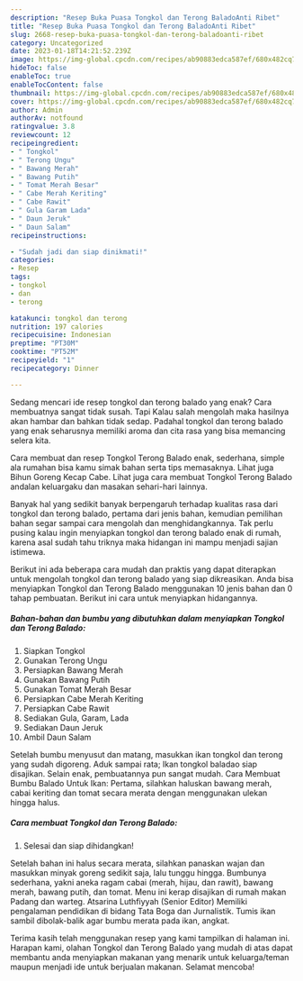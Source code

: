 ```yaml
---
description: "Resep Buka Puasa Tongkol dan Terong BaladoAnti Ribet"
title: "Resep Buka Puasa Tongkol dan Terong BaladoAnti Ribet"
slug: 2668-resep-buka-puasa-tongkol-dan-terong-baladoanti-ribet
category: Uncategorized
date: 2023-01-18T14:21:52.239Z
image: https://img-global.cpcdn.com/recipes/ab90883edca587ef/680x482cq70/tongkol-dan-terong-balado-foto-resep-utama.jpg
hideToc: false
enableToc: true
enableTocContent: false
thumbnail: https://img-global.cpcdn.com/recipes/ab90883edca587ef/680x482cq70/tongkol-dan-terong-balado-foto-resep-utama.jpg
cover: https://img-global.cpcdn.com/recipes/ab90883edca587ef/680x482cq70/tongkol-dan-terong-balado-foto-resep-utama.jpg
author: Admin
authorAv: notfound
ratingvalue: 3.8
reviewcount: 12
recipeingredient:
- " Tongkol"
- " Terong Ungu"
- " Bawang Merah"
- " Bawang Putih"
- " Tomat Merah Besar"
- " Cabe Merah Keriting"
- " Cabe Rawit"
- " Gula Garam Lada"
- " Daun Jeruk"
- " Daun Salam"
recipeinstructions:

- "Sudah jadi dan siap dinikmati!"
categories:
- Resep
tags:
- tongkol
- dan
- terong

katakunci: tongkol dan terong 
nutrition: 197 calories
recipecuisine: Indonesian
preptime: "PT30M"
cooktime: "PT52M"
recipeyield: "1"
recipecategory: Dinner

---
```



Sedang mencari ide resep tongkol dan terong balado yang enak? Cara membuatnya sangat tidak susah. Tapi Kalau salah mengolah maka hasilnya akan hambar dan bahkan tidak sedap. Padahal tongkol dan terong balado yang enak seharusnya memiliki aroma dan cita rasa yang bisa memancing selera kita.


Cara membuat dan resep Tongkol Terong Balado enak, sederhana, simple ala rumahan bisa kamu simak bahan serta tips memasaknya. Lihat juga Bihun Goreng Kecap Cabe. Lihat juga cara membuat Tongkol Terong Balado andalan keluargaku dan masakan sehari-hari lainnya.

Banyak hal yang sedikit banyak berpengaruh terhadap kualitas rasa dari tongkol dan terong balado, pertama dari jenis bahan, kemudian pemilihan bahan segar sampai cara mengolah dan menghidangkannya. Tak perlu pusing kalau ingin menyiapkan tongkol dan terong balado enak di rumah, karena asal sudah tahu triknya maka hidangan ini mampu menjadi sajian istimewa.


Berikut ini ada beberapa cara mudah dan praktis yang dapat diterapkan untuk mengolah tongkol dan terong balado yang siap dikreasikan. Anda bisa menyiapkan Tongkol dan Terong Balado menggunakan 10 jenis bahan dan 0 tahap pembuatan. Berikut ini cara untuk menyiapkan hidangannya.

<!--inarticleads1-->

##### Bahan-bahan dan bumbu yang dibutuhkan dalam menyiapkan Tongkol dan Terong Balado:

1. Siapkan  Tongkol
1. Gunakan  Terong Ungu
1. Persiapkan  Bawang Merah
1. Gunakan  Bawang Putih
1. Gunakan  Tomat Merah Besar
1. Persiapkan  Cabe Merah Keriting
1. Persiapkan  Cabe Rawit
1. Sediakan  Gula, Garam, Lada
1. Sediakan  Daun Jeruk
1. Ambil  Daun Salam


Setelah bumbu menyusut dan matang, masukkan ikan tongkol dan terong yang sudah digoreng. Aduk sampai rata; Ikan tongkol baladao siap disajikan. Selain enak, pembuatannya pun sangat mudah. Cara Membuat Bumbu Balado Untuk Ikan: Pertama, silahkan haluskan bawang merah, cabai keriting dan tomat secara merata dengan menggunakan ulekan hingga halus. 

<!--inarticleads2-->

##### Cara membuat Tongkol dan Terong Balado:


1. Selesai dan siap dihidangkan!

Setelah bahan ini halus secara merata, silahkan panaskan wajan dan masukkan minyak goreng sedikit saja, lalu tunggu hingga. Bumbunya sederhana, yakni aneka ragam cabai (merah, hijau, dan rawit), bawang merah, bawang putih, dan tomat. Menu ini kerap disajikan di rumah makan Padang dan warteg. Atsarina Luthfiyyah (Senior Editor) Memiliki pengalaman pendidikan di bidang Tata Boga dan Jurnalistik. Tumis ikan sambil dibolak-balik agar bumbu merata pada ikan, angkat. 

Terima kasih telah menggunakan resep yang kami tampilkan di halaman ini. Harapan kami, olahan Tongkol dan Terong Balado yang mudah di atas dapat membantu anda menyiapkan makanan yang menarik untuk keluarga/teman maupun menjadi ide untuk berjualan makanan. Selamat mencoba!
